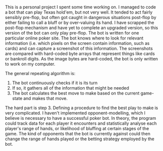 This is a personal project I spent some time working on. I managed to code a bot that can play Texas hold'em, but not very well. It tended to act fairly sensibly pre-flop, but often got caught in dangerous situations post-flop by either failing to call a bluff or by over-valuing its hand. I have scrapped the post-flop mechanism and have yet to complete an upgraded version, so this version of the bot can only play pre-flop. The bot is written for one particular online poker site. The bot knows where to look for relevant information (i.e. which pixels on the screen contain information, such as cards) and can capture a screenshot of this information. The screenshots are compared with hard-coded byte arrays that represent things like cards or bankroll digits. As the image bytes are hard-coded, the bot is only written to work on my computer.

The general repeating algorithm is:
1. The bot continuously checks if it is its turn
2. If so, it gathers all of the information that might be needed
3. The bot calculates the best move to make based on the current game-state and makes that move.

The hard part is step 3. Defining a procedure to find the best play to make is very complicated. I haven't implemented opponent-modelling, which I believe is necessary to have a successful poker bot. In theory, the program could track data for each player it encounters and statistically analyse each player's range of hands, or likelihood of bluffing at certain stages of the game. The kind of opponents that the bot is currently against could then change the range of hands played or the betting strategy employed by the bot.